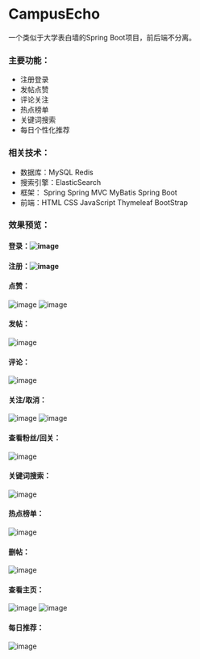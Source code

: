 # CampusEcho
一个类似于大学表白墙的Spring Boot项目，前后端不分离。

### 主要功能：
  * 注册登录<br>
  * 发帖点赞<br>
  * 评论关注<br>
  * 热点榜单<br>
  * 关键词搜索<br>
  * 每日个性化推荐<br>

### 相关技术：
  * 数据库：MySQL Redis
  * 搜索引擎：ElasticSearch
  * 框架： Spring Spring MVC MyBatis Spring Boot
  * 前端：HTML CSS JavaScript Thymeleaf BootStrap

### 效果预览：
#### 登录：![image](https://github.com/15zed/CampusEcho-BC-2024-01/assets/108381807/c9327a05-ec52-4304-968b-58955f451b5e)
#### 注册：![image](https://github.com/15zed/CampusEcho-BC-2024-01/assets/108381807/d90b3511-ad36-4068-9bcb-c4c0d3fd0bc9)
#### 点赞：
![image](https://github.com/15zed/CampusEcho-BC-2024-01/assets/108381807/88fe10d5-39bc-4419-b304-8db3d2094ead) ![image](https://github.com/15zed/CampusEcho-BC-2024-01/assets/108381807/40e5d9ab-2404-4935-84c7-a3097ad4a6c7)
#### 发帖：
![image](https://github.com/15zed/CampusEcho-BC-2024-01/assets/108381807/ec21f132-96ed-441b-b2ef-c910cfb3681b)
#### 评论：
![image](https://github.com/15zed/CampusEcho-BC-2024-01/assets/108381807/737b78a3-a8fa-4e8b-a481-6a4e1bfeebc9)
#### 关注/取消：
![image](https://github.com/15zed/CampusEcho-BC-2024-01/assets/108381807/58949a7a-cdbd-4bd7-945f-d1c73b567556) ![image](https://github.com/15zed/CampusEcho-BC-2024-01/assets/108381807/6722c9de-1336-4a38-a4a5-b0b589e32eeb)
#### 查看粉丝/回关：
![image](https://github.com/15zed/CampusEcho-BC-2024-01/assets/108381807/a6d8eeb5-a8a1-421f-8b17-9d4c6aa175bd)
#### 关键词搜索：
![image](https://github.com/15zed/CampusEcho-BC-2024-01/assets/108381807/21c8b3a0-4976-4c80-b4f4-6b2c60f6835c)
#### 热点榜单：
![image](https://github.com/15zed/CampusEcho-BC-2024-01/assets/108381807/13e93621-a49d-4c69-a957-c6122ac3c4cd)
#### 删帖：
![image](https://github.com/15zed/CampusEcho-BC-2024-01/assets/108381807/687a77d6-2bf2-4399-b441-a5afb560ffef)
#### 查看主页：
![image](https://github.com/15zed/CampusEcho-BC-2024-01/assets/108381807/6eba8027-59d8-49cc-8049-f7a66225d8e8) ![image](https://github.com/15zed/CampusEcho-BC-2024-01/assets/108381807/875b6ecd-a69c-4b4b-ae30-e8b0c3073126)
#### 每日推荐：
![image](https://github.com/15zed/CampusEcho-BC-2024-01/assets/108381807/f4e66f52-0ed0-4d53-b1f6-eb51dbdc127c)















